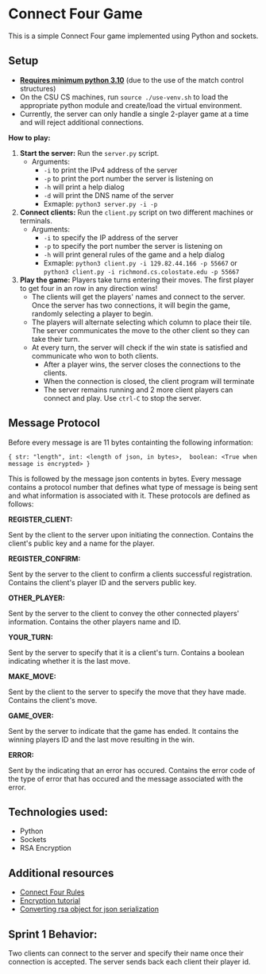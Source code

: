 # Connect Four Game

This is a simple Connect Four game implemented using Python and sockets.

## Setup
- <ins>**Requires minimum python 3.10**</ins> (due to the use of the match control structures)
- On the CSU CS machines, run `source ./use-venv.sh` to load the appropriate python module and create/load the virtual environment.
- Currently, the server can only handle a single 2-player game at a time and will reject additional connections.

**How to play:**
1. **Start the server:** Run the `server.py` script.
   - Arguments:
       - `-i` to print the IPv4 address of the server
       - `-p` to print the port number the server is listening on
       - `-h` will print a help dialog
       - `-d` will print the DNS name of the server
       - Exmaple: `python3 server.py -i -p`
3. **Connect clients:** Run the `client.py` script on two different machines or terminals.
   - Arguments:
       - `-i` to specify the IP address of the server
       - `-p` to specify the port number the server is listening on
       - `-h` will print general rules of the game and a help dialog
       - Exmaple: `python3 client.py -i 129.82.44.166 -p 55667` or `python3 client.py -i richmond.cs.colostate.edu -p 55667`
5. **Play the game:** Players take turns entering their moves. The first player to get four in an row in any direction wins! 
   - The clients will get the players' names and connect to the server. Once the server has two connections, it will begin the game, randomly selecting a player to begin.
   - The players will alternate selecting which column to place their tile. The server communicates the move to the other client so they can take their turn.
   - At every turn, the server will check if the win state is satisfied and communicate who won to both clients. 
      - After a player wins, the server closes the connections to the clients.
      - When the connection is closed, the client program will terminate
      - The server remains running and 2 more client players can connect and play. Use `ctrl-C` to stop the server.
    
## Message Protocol
Before every message is are 11 bytes containting the following information: 

`{
   str: "length",
   int: <length of json, in bytes>, 
   boolean: <True when message is encrypted>
}`

This is followed by the message json contents in bytes. Every message contains a protocol number that defines what type of message is being sent and what information is associated with it. These protocols are defined as follows:

**REGISTER_CLIENT:**

Sent by the client to the server upon initiating the connection. Contains the client's public key and a name for the player. 

**REGISTER_CONFIRM:**

Sent by the server to the client to confirm a clients successful registration. Contains the client's player ID and the servers public key.

**OTHER_PLAYER:**

Sent by the server to the client to convey the other connected players' information. Contains the other players name and ID.

**YOUR_TURN:**

Sent by the server to specify that it is a client's turn. Contains a boolean indicating whether it is the last move.

**MAKE_MOVE:**

Sent by the client to the server to specify the move that they have made. Contains the client's move.

**GAME_OVER:**

Sent by the server to indicate that the game has ended. It contains the winning players ID and the last move resulting in the win.

**ERROR:** 

Sent by the indicating that an error has occured. Contains the error code of the type of error that has occured and the message associated with the error.






## Technologies used:
* Python
* Sockets
* RSA Encryption

## Additional resources
* [Connect Four Rules](https://en.wikipedia.org/wiki/Connect_Four)
* [Encryption tutorial](https://www.geeksforgeeks.org/how-to-encrypt-and-decrypt-strings-in-python/)
* [Converting rsa object for json serialization](https://stuvel.eu/python-rsa-doc/reference.html#functions)

## Sprint 1 Behavior:
Two clients can connect to the server and specify their name once their connection is accepted. The server sends back each client their player id.
